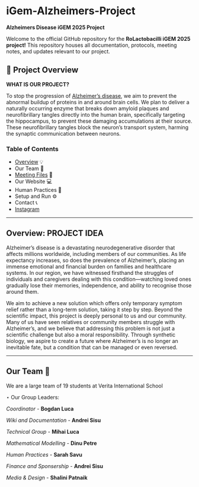 # iGem-Alzheimers-Project
<aside>

  **Alzheimers Disease iGEM 2025 Project**

Welcome to the official GitHub repository for the **RoLactobacilli iGEM 2025 project!** This repository houses all documentation, protocols, meeting notes, and updates relevant to our project.
 <aside>
 

## 📌 Project Overview

**WHAT IS OUR PROJECT?** 

<aside>

To stop the progression of [Alzheimer’s disease](), we aim to prevent the abnormal buildup of proteins in and around brain cells. We plan to deliver a naturally occurring enzyme that breaks down amyloid plaques and neurofibrillary tangles directly into the human brain, specifically targeting the hippocampus, to prevent these damaging accumulations at their source. These neurofibrillary tangles block the neuron’s transport system, harming the synaptic communication between neurons. 
</aside>

# **Table of Contents**

</aside>

- [Overview](https://www.notion.so/Wiki-and-Documentation-Alzheimer-s-Disease-1cb17863c69680149c8de99be4342f22?pvs=4) 💡
- Our Team 👥
- [Meeting Files](https://github.com/sarahssvu/RoLactobacilli-iGEM-2025-project/tree/main/meeting-agenda) 📆
- Our Website 💻
- Human Practices 🥼
- Setup and Run ⚙️
- Contact 📞
- [Instagram](https://www.instagram.com/rolactobacilli/)
--------------------------
## Overview: PROJECT IDEA
Alzheimer’s disease is a devastating neurodegenerative disorder that affects millions worldwide, including members of our communities. As life expectancy increases, so does the prevalence of Alzheimer’s, placing an immense emotional and financial burden on families and healthcare systems. In our region, we have witnessed firsthand the struggles of individuals and caregivers dealing with this condition—watching loved ones gradually lose their memories, independence, and ability to recognise those around them. 

We aim to achieve a new solution which offers only temporary symptom relief rather than a long-term solution, taking it step by step. Beyond the scientific impact, this project is deeply personal to us and our community. Many of us have seen relatives or community members struggle with Alzheimer’s, and we believe that addressing this problem is not just a scientific challenge but also a moral responsibility. Through synthetic biology, we aspire to create a future where Alzheimer’s is no longer an inevitable fate, but a condition that can be managed or even reversed.

--------------------------
## Our Team 👥
</aside>
We are a large team of 19 students at Verita International School

</aside>

 ⋆ Our Group Leaders: 
 </aside>
 
*Coordinator* - **Bogdan Luca**
 </aside>
 
*Wiki and Documentation* - **Andrei Sisu**
 </aside>

*Technical Group* - **Mihai Luca**
 </aside>
 
*Mathematical Modelling* - **Dinu Petre**
 </aside>
 
*Human Practices* - **Sarah Savu**
 </aside>

*Finance and Sponsership* - **Andrei Sisu**
 </aside>
 
*Media & Design* - **Shalini Patnaik**
 
 
